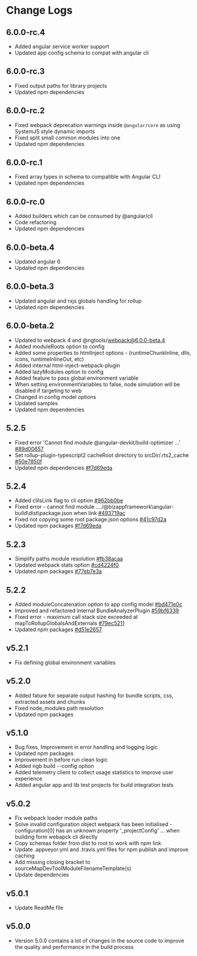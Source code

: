 # Change Logs

## 6.0.0-rc.4

- Added angular service worker support
- Updated app config schema to compat with angular cli

## 6.0.0-rc.3

- Fixed output paths for library projects
- Updated npm dependencies

## 6.0.0-rc.2

- Fixed webpack deprecation warnings inside `@angular/core` as using SystemJS style dynamic imports
- Fixed split small common modules into one
- Updated npm dependencies

## 6.0.0-rc.1

- Fixed array types in schema to compatible with Angular CLI
- Updated npm dependencies

## 6.0.0-rc.0

- Added builders which can be consumed by @angular/cli
- Code refactoring
- Updated npm dependencies

## 6.0.0-beta.4

- Updated angular 6
- Updated npm dependencies

## 6.0.0-beta.3

- Updated angular and rxjs globals handling for rollup
- Updated npm dependencies

## 6.0.0-beta.2

- Updated to webpack 4 and @ngtools/webpack@6.0.0-beta.4
- Added moduleRoots option to config
- Added some properties to htmlInject options - (runtimeChunkInline, dlls, icons, runtimeInlineOut, etc)
- Added internal html-inject-webpack-plugin
- Added lazyModules option to config
- Added feature to pass global environment variable
- When setting environmentVariables to false, node simulation will be disabled if targeting to web
- Changed in config model options
- Updated samples
- Updated npm dependencies

## 5.2.5

- Fixed error 'Cannot find module @angular-devkit/build-optimizer ...' [#89d00657](https://github.com/BizAppFramework/angular-build/commit/89d0065787a08d835f7eb43f5c12c3f76984a29b)
- Set rollup-plugin-typescript2 cacheRoot directory to srcDir/.rts2_cache [#50e7850f](https://github.com/BizAppFramework/angular-build/commit/50e7850f861ace19e21b103179b998631cad4350)
- Updated npm dependencies [#f7d69eda](https://github.com/BizAppFramework/angular-build/commit/f7d69eda0f91500b76c0845ee449a999b9c27eb7)

## 5.2.4

- Added cliIsLink flag to cli option [#962bb0be](https://github.com/BizAppFramework/angular-build/commit/962bb0be75eef907d6517098e48404a7d6c30361)
- Fixed error - cannot find module ..../@bizappframework\angular-build\dist\package.json when link [#493719ac](https://github.com/BizAppFramework/angular-build/commit/493719ac417ce265bb05451edc0006282d31eed8)
- Fixed not copying some root package.json options [#41c97d2a](https://github.com/BizAppFramework/angular-build/commit/41c97d2a725034909e867e3ae8428f9425f17f23)
- Updated npm packages [#f7d69eda](https://github.com/BizAppFramework/angular-build/commit/f7d69eda0f91500b76c0845ee449a999b9c27eb7)

## 5.2.3

- Simplify paths module resolution [#fb38acaa](https://github.com/BizAppFramework/angular-build/commit/fb38acaa422b31272e888d66e512b96987f5b30b)
- Updated webpack stats option [#cd4224f0](https://github.com/BizAppFramework/angular-build/commit/cd4224f0f4575d12f8bf65ba96d66f0c460258ff)
- Updated npm packages [#77eb7e3a](https://github.com/BizAppFramework/angular-build/commit/77eb7e3ab996f776013f156060a05ffce4258043)

## 5.2.2

- Added moduleConcatenation option to app config model [#bd471e0c](https://github.com/BizAppFramework/angular-build/commit/bd471e0c93536db07644fb7cac1e0f4a1d121ad9)
- Improved and refactored internal BundleAnalyzerPlugin [#59bf6339](https://github.com/BizAppFramework/angular-build/commit/59bf63397e816168507a4b4f6a84d5fe53793229)
- Fixed error - maximum call stack size exceeded at mapToRollupGlobalsAndExternals [#79ec5211](https://github.com/BizAppFramework/angular-build/commit/79ec5211a232c02fc36be85c21dfbd99b9d5132a)
- Updated npm packages [#d51e2657](https://github.com/BizAppFramework/angular-build/commit/d51e265727d52ca3fba5066696319340b65f15a2)

## v5.2.1

- Fix defining global environment variables

## v5.2.0

- Added fature for separate output hashing for bundle scripts, css, extracted assets and chunks
- Fixed node_modules path resolution
- Updated npm packages

## v5.1.0

- Bug fixes, Improvement in error handling and logging logic
- Updated npm packages
- Improvement in before run clean logic
- Added ngb build --config option
- Added telemetry client to collect usage statistics to improve user experience
- Added angular app and lib test projects for build integration tests

## v5.0.2

- Fix webpack loader module paths
- Solve invalid configuration object webpack has been initialised - configuration[0] has an unknown property '_projectConfig' ... when building form webapck cli directly
- Copy schemas folder from dist to root to work with npm link
- Update .appveyor.yml and .travis.yml files for npm publish and improve caching
- Add missing closing bracket to sourceMapDevToolModuleFilenameTemplate(s)
- Update dependencies

## v5.0.1

- Update ReadMe file

## v5.0.0

- Version 5.0.0 contains a lot of changes in the source code to improve the quality and performance in the build process